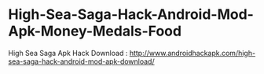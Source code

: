 # High-Sea-Saga-Hack-Android-Mod-Apk-Money-Medals-Food
High Sea Saga Apk Hack Download : http://www.androidhackapk.com/high-sea-saga-hack-android-mod-apk-download/
